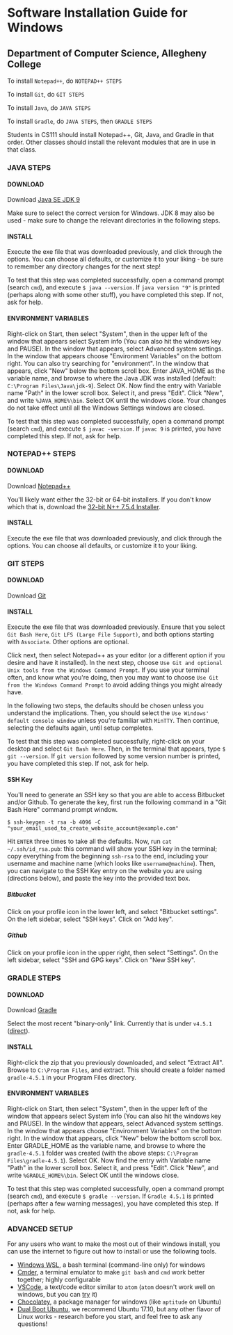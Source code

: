 # Software Installation Guide for Windows

## Department of Computer Science, Allegheny College

To install `Notepad++`, do `NOTEPAD++ STEPS`

To install `Git`, do `GIT STEPS`

To install `Java`, do `JAVA STEPS`

To install `Gradle`, do `JAVA STEPS`, then `GRADLE STEPS`

Students in CS111 should install Notepad++, Git, Java, and Gradle in that order. Other classes should install the relevant modules that are in use in that class.

### JAVA STEPS

#### DOWNLOAD

Download [Java SE JDK 9](http://www.oracle.com/technetwork/java/javase/downloads/index.html)

Make sure to select the correct version for Windows. JDK 8 may also be used - make sure to change the relevant directories in the following steps.

#### INSTALL

Execute the exe file that was downloaded previously, and click through the options. You can choose all defaults, or customize it to your liking - be sure to remember any directory changes for the next step!

To test that this step was completed successfully, open a command prompt (search `cmd`), and execute `$ java --version`. If `java version "9"` is printed (perhaps along with some other stuff), you have completed this step. If not, ask for help.

#### ENVIRONMENT VARIABLES

Right-click on Start, then select "System", then in the upper left of the window that appears select System info (You can also hit the windows key and PAUSE). In the window that appears, select Advanced system settings. In the window that appears choose "Environment Variables" on the bottom right. You can also try searching for "environment". In the window that appears, click "New" below the
bottom scroll box. Enter JAVA_HOME as the variable name, and browse to where the Java JDK was installed (default: `C:\Program Files\Java\jdk-9`). Select OK. Now find the entry with Variable name "Path" in the lower scroll box. Select it, and
press "Edit". Click "New", and write `%JAVA_HOME%\bin`. Select OK until the windows close. Your changes do not take effect until all the Windows Settings windows are closed.

To test that this step was completed successfully, open a command prompt (search `cmd`), and execute `$ javac -version`. If `javac 9` is printed, you have completed this step. If not, ask for help.

### NOTEPAD++ STEPS

#### DOWNLOAD

Download [Notepad++](https://notepad-plus-plus.org/download/v7.5.4.html)

You'll likely want either the 32-bit or 64-bit installers. If you don't know which that is, download the [32-bit N++ 7.5.4 Installer](https://notepad-plus-plus.org/repository/7.x/7.5.4/npp.7.5.4.Installer.exe).

#### INSTALL

Execute the exe file that was downloaded previously, and click through the options. You can choose all defaults, or customize it to your liking.

### GIT STEPS

#### DOWNLOAD

Download [Git](https://git-scm.com/download/win)

#### INSTALL

Execute the exe file that was downloaded previously. Ensure that you select `Git Bash Here`, `Git LFS (Large File Support)`, and both options starting with `Associate`. Other options are optional.

Click next, then select Notepad++ as your editor (or a different option if you desire and have it installed). In the next step, choose `Use Git and optional Unix tools from the Windows Command Prompt`. If you use your terminal often, and know what you're doing, then you may want to choose `Use Git from the Windows Command Prompt` to avoid adding things you might already have.

In the following two steps, the defaults should be chosen unless you understand the implications. Then, you should select the `Use Windows' default console window` unless you're familiar with `MinTTY`. Then continue, selecting the defaults again, until setup completes.

To test that this step was completed successfully, right-click on your desktop and select `Git Bash Here`. Then, in the terminal that appears, type `$ git --version`. If `git version` followed by some version number is printed, you have completed this step. If not, ask for help.

#### SSH Key

You'll need to generate an SSH key so that you are able to access Bitbucket and/or Github. To generate the key, first run the following command in a "Git Bash Here" command prompt window.

```
$ ssh-keygen -t rsa -b 4096 -C "your_email_used_to_create_website_account@example.com"
```

Hit `ENTER` three times to take all the defaults. Now, run `cat ~/.ssh/id_rsa.pub`: this command will show your SSH key in the terminal; copy everything from the beginning `ssh-rsa` to the end, including your username and machine name (which looks like `username@machine`). Then, you can navigate to the SSH Key entry on the website you are using (directions below), and paste the key into the provided text box.

##### Bitbucket

Click on your profile icon in the lower left, and select "Bitbucket settings". On the left sidebar, select "SSH keys". Click on "Add key".

##### Github

Click on your profile icon in the upper right, then select "Settings". On the left sidebar, select "SSH and GPG keys". Click on "New SSH key".

### GRADLE STEPS

#### DOWNLOAD

Download [Gradle](https://gradle.org/releases/)

Select the most recent "binary-only" link. Currently that is under `v4.5.1` ([direct](https://services.gradle.org/distributions/gradle-4.5.1-bin.zip?_ga=2.52152425.1188320942.1518130805-15040205.1517342238)).

#### INSTALL

Right-click the zip that you previously downloaded, and select "Extract All". Browse to `C:\Program Files`, and extract. This should create a folder named `gradle-4.5.1` in your Program Files directory.

#### ENVIRONMENT VARIABLES

Right-click on Start, then select "System", then in the upper left of the window that appears select System info (You can also hit the windows key and PAUSE). In the window that appears, select Advanced system settings. In the window that appears choose "Environment Variables" on the bottom right. In the window that appears, click "New" below the bottom scroll box. Enter GRADLE_HOME as the variable name, and browse to where the `gradle-4.5.1` folder was created (with the above steps: `C:\Program Files\gradle-4.5.1`). Select OK. Now find the entry with Variable name "Path" in the lower scroll box. Select it, and press "Edit". Click "New", and write `%GRADLE_HOME%\bin`. Select OK until the windows close.

To test that this step was completed successfully, open a command prompt (search `cmd`), and execute `$ gradle --version`. If `Gradle 4.5.1` is printed (perhaps after a few warning messages), you have completed this step. If not, ask for help.

### ADVANCED SETUP

For any users who want to make the most out of their windows install, you can use the internet to figure out how to install or use the following tools.

* [Windows WSL](https://docs.microsoft.com/en-us/windows/wsl/install-win10), a bash terminal (command-line only) for windows
* [Cmder](http://cmder.net/), a terminal emulator to make `git bash` and `cmd` work better together; highly configurable
* [VSCode](https://code.visualstudio.com/), a text/code editor similar to `atom` (`atom` doesn't work well on windows, but you can [try](https://atom.io/) it)
* [Chocolatey](https://chocolatey.org/), a package manager for windows (like `aptitude` on Ubuntu)
* [Dual Boot Ubuntu](https://www.lifewire.com/ultimate-windows-8-1-ubuntu-dual-boot-guide-2200654), we recommend Ubuntu 17.10, but any other flavor of Linux works - research before you start, and feel free to ask any questions!
